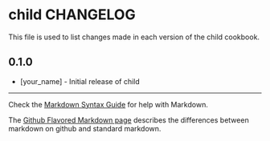 # child CHANGELOG

This file is used to list changes made in each version of the child cookbook.

## 0.1.0
- [your_name] - Initial release of child

- - -
Check the [Markdown Syntax Guide](http://daringfireball.net/projects/markdown/syntax) for help with Markdown.

The [Github Flavored Markdown page](http://github.github.com/github-flavored-markdown/) describes the differences between markdown on github and standard markdown.
